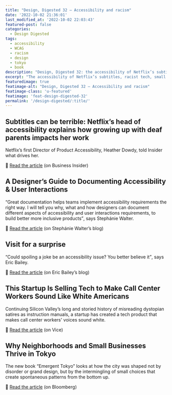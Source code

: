 ```yaml
---
title: "Design, Digested 32 – Accessibility and racism"
date: '2022-10-02 21:36:01'
last_modified_at: '2022-10-02 22:03:43'
featured-post: false
categories:
  - Design Digested
tags:
  - accessibility
  - WCAG
  - racism
  - design
  - tokyo
  - book
description: "Design, Digested 32: the accessibility of Netflix’s subtitles, racist tech and small businesses in Tokyo."
excerpt: "The accessibility of Netflix’s subtitles, racist tech, small businesses in Tokyo and more."
featuredimage: true
featimage-alt: "Design, Digested 32 – Accessibility and racism"
featimage-class: 'u-featured'
featimage: 'feat-design-digested-32'
permalink: '/design-digested/:title/'
---
```

## Subtitles can be terrible: Netflix’s head of accessibility explains how growing up with deaf parents impacts her work

Netflix’s first Director of Product Accessibility, Heather Dowdy, told Insider what drives her.

🔗 [Read the article](https://www.businessinsider.com/netflix-accessibility-head-on-growing-up-with-deaf-parents-2022-9) (on Business Insider)

## A Designer’s Guide to Documenting Accessibility & User Interactions

<q>Great documentation helps teams implement accessibility requirements the right way. I will tell you why, what and how designers can document different aspects of accessibility and user interactions requirements, to build better more inclusive products</q>, says Steph&aacute;nie Walter.

🔗 [Read the article](https://stephaniewalter.design/blog/a-designers-guide-to-documenting-accessibility-user-interactions/) (on Steph&aacute;nie Walter’s blog)

## Visit for a surprise

<q>Could spoiling a joke be an accessibility issue? You better believe it</q>, says Eric Bailey.

🔗 [Read the article](https://ericwbailey.website/published/visit-for-a-surprise/) (on Eric Bailey’s blog)

## This Startup Is Selling Tech to Make Call Center Workers Sound Like White Americans

Continuing Silicon Valley’s long and storied history of misreading dystopian satires as instruction manuals, a startup has created a tech product that makes call center workers' voices sound white.

🔗 [Read the article](https://www.vice.com/en/article/akek7g/this-startup-is-selling-tech-to-make-call-center-workers-sound-like-white-americans) (on Vice)

## Why Neighborhoods and Small Businesses Thrive in Tokyo

The new book “Emergent Tokyo” looks at how the city was shaped not by disorder or grand design, but by the intermingling of small choices that create spontaneous patterns from the bottom up.

🔗 [Read the article](https://www.bloomberg.com/news/articles/2022-07-21/tokyo-s-urban-planning-secrets-revealed-in-new-book) (on Bloomberg)
